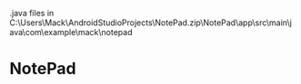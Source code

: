 .java files in C:\Users\Mack\AndroidStudioProjects\NotePad.zip\NotePad\app\src\main\java\com\example\mack\notepad
# NotePad
